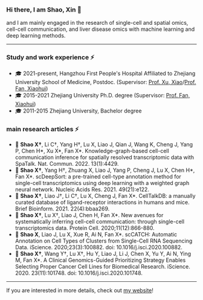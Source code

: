 ### Hi there, I am Shao, Xin 👋

and I am mainly engaged in the research of single-cell and spatial omics, cell-cell communication, and liver disease omics with machine learning and deep learning methods.

---

### Study and work experience ⚡️

- 🎓 2021-present, Hangzhou First People's Hospital Affiliated to Zhejiang University School of Medicine, Postdoc. (Supervisor: [Prof. Xu, Xiao](https://person.zju.edu.cn/0097425)/[Prof. Fan, Xiaohui](https://person.zju.edu.cn/fanxh))
- 🎓 2015-2021 Zhejiang University Ph.D. degree (Supervisor: [Prof. Fan, Xiaohui](https://person.zju.edu.cn/fanxh))
- 🎓 2011-2015 Zhejiang University, Bachelor degree

### main research articles ⚡️

- 📖 __Shao X†__, Li C†, Yang H†, Lu X, Liao J, Qian J, Wang K, Cheng J, Yang P, Chen H*, Xu X*, Fan X*. Knowledge-graph-based cell-cell communication inference for spatially resolved transcriptomic data with SpaTalk. Nat. Commun. 2022. 13(1):4429. 
- 📖 __Shao X†__, Yang H†, Zhuang X, Liao J, Yang P, Cheng J, Lu X, Chen H*, Fan X*. scDeepSort: a pre-trained cell-type annotation method for single-cell transcriptomics using deep learning with a weighted graph neural network. Nucleic Acids Res. 2021. 49(21):e122.
- 📖 __Shao X†__, Liao J†, Li C†, Lu X, Cheng J, Fan X*. CellTalkDB: a manually curated database of ligand-receptor interactions in humans and mice. Brief Bioinform. 2021. 22(4):bbaa269.
- 📖 __Shao X†__, Lu X†, Liao J, Chen H, Fan X*. New avenues for systematically inferring cell-cell communication: through single-cell transcriptomics data. Protein Cell. 2020;11(12):866-880.
- 📖 __Shao X__, Liao J, Lu X, Xue R, Ai N, Fan X*. scCATCH: Automatic Annotation on Cell Types of Clusters from Single-Cell RNA Sequencing Data. iScience. 2020;23(3):100882. doi: 10.1016/j.isci.2020.100882.
- 📖 __Shao X†__, Wang Y†, Lu X†, Hu Y, Liao J, Li J, Chen X, Yu Y, Ai N, Ying M, Fan X*. A Clinical Genomics-Guided Prioritizing Strategy Enables Selecting Proper Cancer Cell Lines for Biomedical Research. iScience. 2020. 23(11):101748. doi: 10.1016/j.isci.2020.101748. 

---
If you are interested in more details, check out [my website](https://person.zju.edu.cn/shaoxin)!





